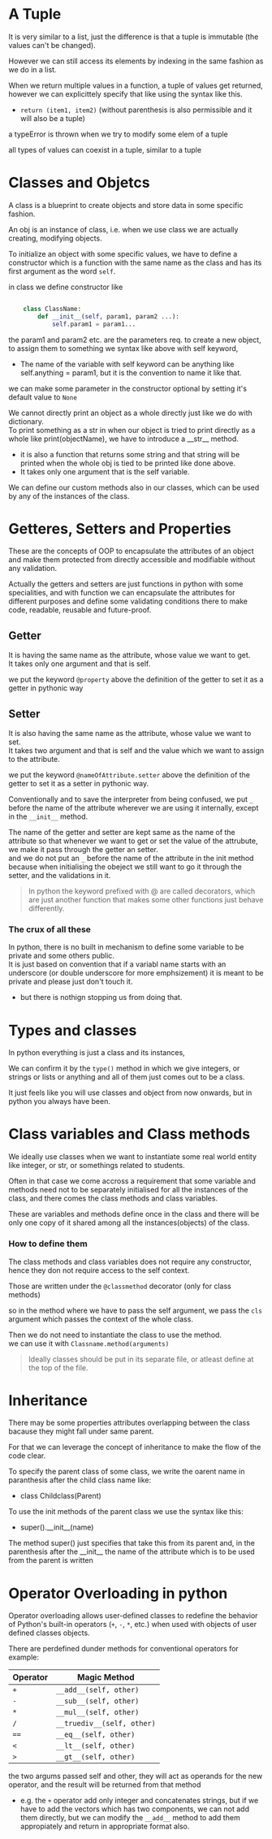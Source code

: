 # A Tuple

It is very similar to a list, just the difference is that a tuple is immutable (the values can't be changed).

However we can still access its elements by indexing in the same fashion as we do in a list.

When we return multiple values in a function, a tuple of values get returned, however we can explicittely specify that like using the syntax like this.

-   `return (item1, item2)` (without parenthesis is also permissible and it will also be a tuple)

a typeError is thrown when we try to modify some elem of a tuple

all types of values can coexist in a tuple, similar to a tuple

# Classes and Objetcs

A class is a blueprint to create objects and store data in some specific fashion.

An obj is an instance of class, i.e. when we use class we are actually creating, modifying objects.

To initialize an object with some specific values, we have to define a constructor which is a function with the same name as the class and has its first argument as the word `self`.

in class we define constructor like

```python

    class ClassName:
        def __init__(self, param1, param2 ...):
            self.param1 = param1...
```

the param1 and param2 etc. are the parameters req. to create a new object, to assign them to something we syntax like above with self keyword,

-   The name of the variable with self keyword can be anything like self.anything = param1, but it is the convention to name it like that.

we can make some parameter in the constructor optional by setting it's default value to `None`

We cannot directly print an object as a whole directly just like we do with dictionary.  
To print something as a str in when our object is tried to print directly as a whole like print(objectName), we have to introduce a \_\_str\_\_ method.

-   it is also a function that returns some string and that string will be printed when the whole obj is tied to be printed like done above.
-   It takes only one argument that is the self variable.

We can define our custom methods also in our classes, which can be used by any of the instances of the class.

# Getteres, Setters and Properties

These are the concepts of OOP to encapsulate the attributes of an object and make them protected from directly accessible and modifiable without any validation.

Actually the getters and setters are just functions in python with some specialities, and with function we can encapsulate the attributes for different purposes and define some validating conditions there to make code, readable, reusable and future-proof.

## Getter

It is having the same name as the attribute, whose value we want to get.  
It takes only one argument and that is self.

we put the keyword `@property`
above the definition of the getter to set it as a getter in pythonic way

## Setter

It is also having the same name as the attribute, whose value we want to set.  
It takes two argument and that is self and the value which we want to assign to the attribute.

we put the keyword `@nameOfAttribute.setter`
above the definition of the getter to set it as a setter in pythonic way.

Conventionally and to save the interpreter from being confused, we put `_` before the name of the attribute wherever we are using it internally, except in the `__init__` method.

The name of the getter and setter are kept same as the name of the attribute so that whenever we want to get or set the value of the attrubute, we make it pass through the getter an setter.  
and we do not put an `_` before the name of the attribute in the init method because when initialising the obeject we still want to go it through the setter, and the validations in it.

> In python the keyword prefixed with @ are called decorators, which are just another function that makes some other functions just behave differently.

### The crux of all these

In python, there is no built in mechanism to define some variable to be private and some others public.  
It is just based on convention that if a variabl name starts with an underscore (or double underscore for more emphsizement) it is meant to be private and please just don't touch it.

-   but there is nothign stopping us from doing that.

# Types and classes

In python everything is just a class and its instances,

We can confirm it by the `type()` method in which we give integers, or strings or lists or anything and all of them just comes out to be a class.

It just feels like you will use classes and object from now onwards, but in python you always have been.

# Class variables and Class methods

We ideally use classes when we want to instantiate some real world entity like integer, or str, or somethings related to students.

Often in that case we come accross a requirement that some variable and methods need not to be separately initialised for all the instances of the class, and there comes the class methods and class variables.

These are variables and methods define once in the class and there will be only one copy of it shared among all the instances(objects) of the class.

### How to define them

The class methods and class variables does not require any constructor, hence they don not require access to the self context.

Those are written under the `@classmethod` decorator (only for class methods)

so in the method where we have to pass the self argument, we pass the `cls` argument which passes the context of the whole class.

Then we do not need to instantiate the class to use the method.  
we can use it with `Classname.method(arguments)`

> Ideally classes should be put in its separate file, or atleast define at the top of the file.

# Inheritance

There may be some properties attributes overlapping between the class bacause they might fall under same parent.

For that we can leverage the concept of inheritance to make the flow of the code clear.

To specify the parent class of some class, we write the oarent name in paranthesis after the child class name like:

-   class Childclass(Parent)

To use the init methods of the parent class we use the syntax like this:

-   super().\_\_init\_\_(name)

The method super() just specifies that take this from its parent and, in the parenthesis after the \_\_init\_\_ the name of the attribute which is to be used from the parent is written

# Operator Overloading in python

Operator overloading allows user-defined classes to redefine the behavior of Python's built-in operators (`+`, `-`, `*`, etc.) when used with objects of user defined classes objects.

There are perdefined dunder methods for conventional operators for example:

| Operator | Magic Method               |
| -------- | -------------------------- |
| `+`      | `__add__(self, other)`     |
| `-`      | `__sub__(self, other)`     |
| `*`      | `__mul__(self, other)`     |
| `/`      | `__truediv__(self, other)` |
| `==`     | `__eq__(self, other)`      |
| `<`      | `__lt__(self, other)`      |
| `>`      | `__gt__(self, other)`      |

the two argums passed self and other, they will act as operands for the new operator, and the result will be returned from that method

-   e.g. the `+` operator add only integer and concatenates strings, but if we have to add the vectors which has two components, we can not add them directly, but we can modify the `__add__` method to add them appropiately and return in appropriate format also.
